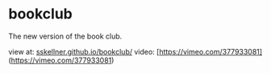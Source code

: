 # bookclub
The new version of the book club. 

view at: [sskellner.github.io/bookclub/](https://sskellner.github.io/bookclub/)
video: [https://vimeo.com/377933081] (https://vimeo.com/377933081)
